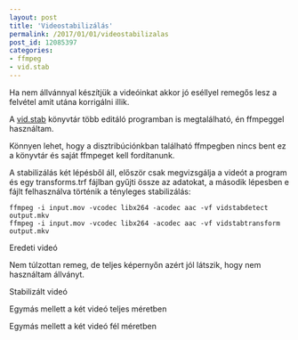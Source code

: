 ```yaml
---
layout: post
title: 'Videostabilizálás'
permalink: /2017/01/01/videostabilizalas
post_id: 12085397
categories: 
- ffmpeg
- vid.stab
---
```


Ha nem állvánnyal készítjük a videóinkat akkor jó eséllyel remegős lesz a felvétel amit utána korrigálni illik.

A 
[vid.stab](https://github.com/georgmartius/vid.stab) könyvtár több editáló programban is megtalálható, én ffmpeggel használtam.

Könnyen lehet, hogy a disztribúciónkban található ffmpegben nincs bent ez a könyvtár és saját ffmpeget kell fordítanunk.

A stabilizálás két lépésből áll, először csak megvizsgálja a videót a program és egy transforms.trf fájlban gyűjti össze az adatokat, a második lépesben e fájlt felhasználva történik a tényleges stabilizálás:

```
ffmpeg -i input.mov -vcodec libx264 -acodec aac -vf vidstabdetect output.mkv
ffmpeg -i input.mov -vcodec libx264 -acodec aac -vf vidstabtransform output.mkv
```

Eredeti videó

Nem túlzottan remeg, de teljes képernyőn azért jól látszik, hogy nem használtam állványt.



Stabilizált videó



Egymás mellett a két videó teljes méretben



Egymás mellett a két videó fél méretben



 